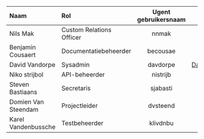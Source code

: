  Naam | Rol | Ugent gebruikersnaam | Email
|:------------------- |:--------------------|:---------:|:-----------------:
Nils Mak | Custom Relations Officer |  nnmak | Nils.Mak@Ugent.be
Benjamin Cousaert  | Documentatiebeheerder | becousae
David Vandorpe  | Sysadmin | davdorpe | David.Vandorpe@UGent.be
Niko strijbol  | API-beheerder |  nistrijb | niko.strijbol@ugent.be
Steven Bastiaans | Secretaris | sjabasti
Domien Van Steendam | Projectleider |  dvsteend
Karel Vandenbussche  | Testbeheerder | klivdnbu
